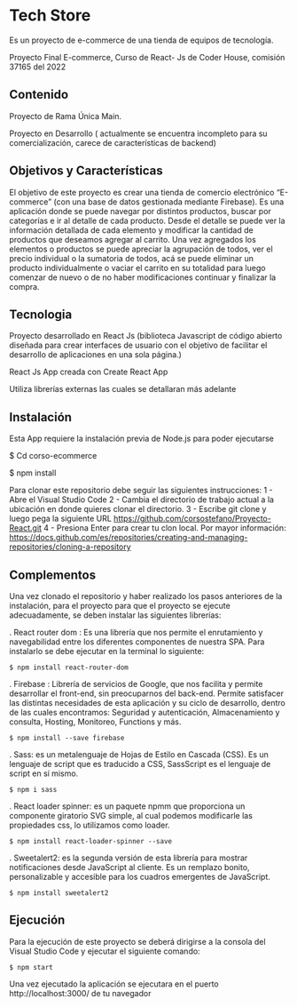 # Tech Store

Es un proyecto de e-commerce de una tienda  de  equipos de tecnología.

Proyecto Final E-commerce, Curso de React- Js de Coder House, comisión 37165 del 2022


## Contenido

Proyecto de Rama Única Main.

Proyecto en Desarrollo ( actualmente se encuentra incompleto para su comercialización, carece de        características de backend)



## Objetivos y Características

El objetivo de este proyecto es crear una tienda de comercio electrónico “E-commerce” (con una base de datos gestionada mediante Firebase). Es una aplicación donde se puede navegar por distintos productos, buscar por categorías e ir al detalle de cada producto. Desde el detalle se puede ver la información detallada de cada elemento y modificar la cantidad de productos que deseamos agregar al carrito. Una vez agregados los elementos o productos se puede apreciar la agrupación de todos, ver el precio individual o la sumatoria de todos, acá se puede eliminar un producto individualmente o vaciar el carrito en su totalidad para luego comenzar de nuevo o de no haber modificaciones continuar y finalizar la compra. 

## Tecnologia

Proyecto desarrollado en React Js (biblioteca Javascript de código abierto diseñada para crear interfaces de usuario con el objetivo de facilitar el desarrollo de aplicaciones en una sola página.)

React Js App creada con Create React App

Utiliza librerías externas las cuales se detallaran más adelante 

## Instalación

Esta App requiere la instalación previa de Node.js para poder ejecutarse

$ Cd corso-ecommerce

$ npm install

Para clonar este repositorio debe seguir las siguientes instrucciones:
1 - Abre el Visual Studio Code
2 - Cambia el directorio de trabajo actual a la ubicación en donde quieres clonar el directorio.
3 - Escribe git clone y luego pega la siguiente URL https://github.com/corsostefano/Proyecto-React.git
4 - Presiona Enter para crear tu clon local.
Por mayor información: https://docs.github.com/es/repositories/creating-and-managing-repositories/cloning-a-repository


## Complementos

Una vez clonado el repositorio y haber realizado los pasos anteriores de la instalación, para el proyecto  para que el proyecto se ejecute adecuadamente, se deben instalar las siguientes librerías:

. React router dom : Es una librería que nos permite el enrutamiento y navegabilidad entre los diferentes componentes de nuestra SPA. Para instalarlo se debe ejecutar en la terminal lo siguiente:

    $ npm install react-router-dom

. Firebase : Librería de servicios de Google, que nos facilita y permite desarrollar el front-end, sin preocuparnos del back-end. Permite satisfacer las distintas necesidades de esta aplicación y su ciclo de desarrollo, dentro de las cuales encontramos: Seguridad y autenticación, Almacenamiento y consulta, Hosting, Monitoreo, Functions y más.

	$ npm install --save firebase

.   Sass: es un metalenguaje de Hojas de Estilo en Cascada (CSS). Es un lenguaje de script que es traducido a CSS, SassScript es el lenguaje de script en sí mismo.

	$ npm i sass

. React loader spinner: es un paquete npmm que proporciona un componente giratorio SVG simple, al cual podemos modificarle las propiedades css, lo utilizamos como loader.

    $ npm install react-loader-spinner --save

. Sweetalert2: es la segunda versión de esta librería para mostrar notificaciones desde JavaScript al cliente. Es un remplazo bonito, personalizable y accesible para los cuadros emergentes de JavaScript.

	$ npm install sweetalert2


## Ejecución

Para la ejecución de este proyecto se deberá dirigirse a la consola del Visual Studio Code y ejecutar el siguiente comando:

	$ npm start

Una vez ejecutado la aplicación se ejecutara en el puerto http://localhost:3000/ de tu navegador



